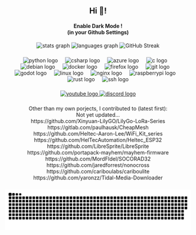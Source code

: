 <div align="center">
   <h2>Hi 👋!</h2>
   <h4>Enable Dark Mode ! <br>(in your Github Settings)</h4>
</div>

<div align="center">
   <img src="https://github-readme-stats.vercel.app/api?username=joyel24&hide_title=false&hide_rank=false&show_icons=true&include_all_commits=true&count_private=true&disable_animations=false&theme=aura&locale=en&hide_border=false" height="150" alt="stats graph"  />
 <img src="https://github-readme-stats.vercel.app/api/top-langs?username=joyel24&locale=en&hide_title=false&layout=compact&card_width=320&langs_count=5&theme=aura&hide_border=false" height="150" alt="languages graph"  />
  <img src="https://github-readme-streak-stats-seven-azure.vercel.app?user=joyel24&locale=en&mode=weekly&theme=tokyonight-duo&hide_border=false&border_radius=5" height="150" alt="GitHub Streak"  />
</div>

###

<div align="center">
  <img src="https://cdn.jsdelivr.net/gh/devicons/devicon/icons/python/python-original.svg" height="30" alt="python logo"  />
  <img width="12" />
  <img src="https://pbs.twimg.com/profile_images/1636475840564277251/Zy28VSg1_400x400.png" height="30" alt="csharp logo"  />
  <img width="12" />
  <img src="https://cdn.jsdelivr.net/gh/devicons/devicon/icons/azure/azure-original.svg" height="30" alt="azure logo"  />
  <img width="12" />
  <img src="https://cdn.jsdelivr.net/gh/devicons/devicon/icons/c/c-original.svg" height="30" alt="c logo"  />
  <img width="12" />
  <img src="https://cdn.jsdelivr.net/gh/devicons/devicon/icons/debian/debian-original.svg" height="30" alt="debian logo"  />
  <img width="12" />
  <img src="https://cdn.jsdelivr.net/gh/devicons/devicon/icons/docker/docker-original.svg" height="30" alt="docker logo"  />
  <img width="12" />
  <img src="https://cdn.jsdelivr.net/gh/devicons/devicon/icons/firefox/firefox-original.svg" height="30" alt="firefox logo"  />
  <img width="12" />
  <img src="https://cdn.jsdelivr.net/gh/devicons/devicon/icons/git/git-original.svg" height="30" alt="git logo"  />
  <img width="12" />
  <img src="https://cdn.jsdelivr.net/gh/devicons/devicon/icons/godot/godot-original.svg" height="30" alt="godot logo"  />
  <img width="12" />
  <img src="https://cdn.jsdelivr.net/gh/devicons/devicon/icons/linux/linux-original.svg" height="30" alt="linux logo"  />
  <img width="12" />
  <img src="https://cdn.jsdelivr.net/gh/devicons/devicon/icons/nginx/nginx-original.svg" height="30" alt="nginx logo"  />
  <img width="12" />
  <img src="https://cdn.jsdelivr.net/gh/devicons/devicon/icons/raspberrypi/raspberrypi-original.svg" height="30" alt="raspberrypi logo"  />
  <img width="12" />
  <img src="https://kinsta.com/wp-content/uploads/2021/03/rust-logo-512x512-1-150x150.png" height="30" alt="rust logo"  />
  <img width="12" />
  <img src="https://www.svgrepo.com/show/438984/ssh.svg" height="30" alt="ssh logo"  />
</div>

###

<div align="center">
  <a href="https://www.youtube.com/@JoelEnVrac/playlists" target="_blank">
    <img src="https://img.shields.io/static/v1?message=Youtube&logo=youtube&label=&color=FF0000&logoColor=white&labelColor=&style=flat" height="45" alt="youtube logo"  />
  </a>
  <a href="https://discord.com/invite/XPQBCk4cfe" target="_blank">
    <img src="https://img.shields.io/static/v1?message=Discord&logo=discord&label=&color=7289DA&logoColor=white&labelColor=7289DA&style=flat" height="45" alt="discord logo"  />
  </a>
</div>

###

<div align=center>
   Other than my own porjects, I contributed to (latest first):<br>
   Not yet updated...<br>
   https://github.com/Xinyuan-LilyGO/LilyGo-LoRa-Series<br>
   https://gitlab.com/paulhausk/CheapMesh<br>
   https://github.com/Heltec-Aaron-Lee/WiFi_Kit_series<br>
   https://github.com/HelTecAutomation/Heltec_ESP32<br>
   https://github.com/LibreSprite/LibreSprite<br>
   https://github.com/portapack-mayhem/mayhem-firmware<br>
   https://github.com/MordFIdel/SOCORAD32<br>
   https://github.com/jaredforrest/nonocross<br>
   https://github.com/cariboulabs/cariboulite<br>
   https://github.com/yaronzz/Tidal-Media-Downloader
</div>

###
<div align="center">
   <img src="https://raw.githubusercontent.com/joyel24/joyel24/output/snake.svg" alt="Snake animation" />
</div>

###
